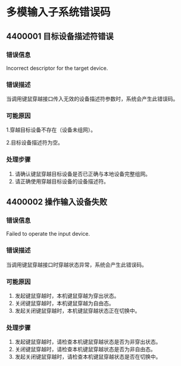 # 多模输入子系统错误码

## 4400001 目标设备描述符错误

### 错误信息

Incorrect descriptor for the target device.

### 错误描述

当调用键鼠穿越接口传入无效的设备描述符参数时，系统会产生此错误码。

### 可能原因

1.穿越目标设备不存在（设备未组网）。

2.目标设备描述符为空。

### 处理步骤

1. 请确认键鼠穿越目标设备是否已正确与本地设备完整组网。
2. 请正确使用穿越目标设备的设备描述符。

## 4400002 操作输入设备失败

### 错误信息

Failed to operate the input device.

### 错误描述

当调用键鼠穿越接口时穿越状态异常，系统会产生此错误码。

### 可能原因

1. 发起键鼠穿越时，本机键鼠穿越为穿出状态。
2. 关闭键鼠穿越时，本机键鼠穿越为自由态。
3. 发起关闭键鼠穿越时，本机键鼠穿越状态正在切换中。

### 处理步骤

1. 发起键鼠穿越时，请检查本机键鼠穿越状态是否为非穿出状态。
2. 关闭键鼠穿越时，请检查本机键鼠穿越状态是否为非自由态。
3. 发起关闭键鼠穿越时，请检查本机键鼠穿越状态是否在切换中。